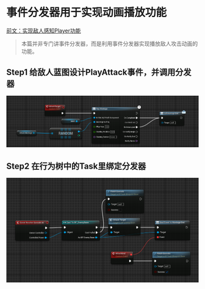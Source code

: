 # 事件分发器用于实现动画播放功能

[前文：实现敌人感知Player功能](./实现敌人感知Player功能.md)

> 本篇并非专门讲事件分发器，而是利用事件分发器实现播放敌人攻击动画的功能。

## Step1 给敌人蓝图设计PlayAttack事件，并调用分发器
![](../../Image/PlayMontage0.png)

## Step2 在行为树中的Task里绑定分发器
![](../../Image/PlayMontage1.png)
